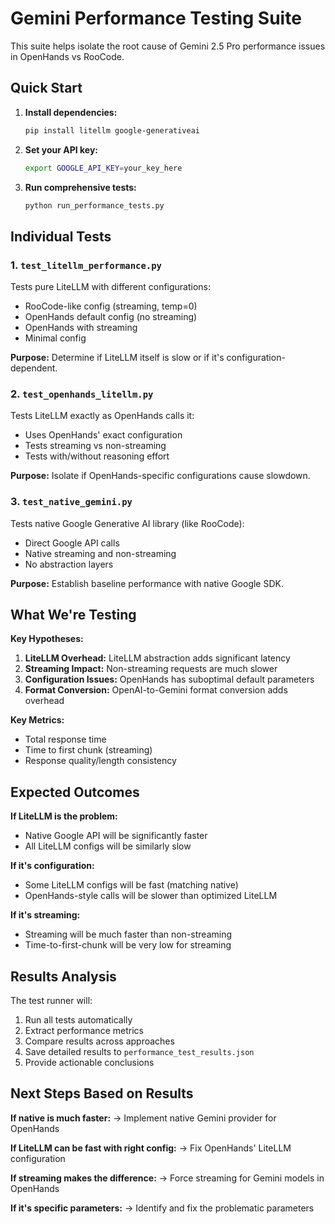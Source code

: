 # Gemini Performance Testing Suite

This suite helps isolate the root cause of Gemini 2.5 Pro performance issues in OpenHands vs RooCode.

## Quick Start

1. **Install dependencies:**
   ```bash
   pip install litellm google-generativeai
   ```

2. **Set your API key:**
   ```bash
   export GOOGLE_API_KEY=your_key_here
   ```

3. **Run comprehensive tests:**
   ```bash
   python run_performance_tests.py
   ```

## Individual Tests

### 1. `test_litellm_performance.py`
Tests pure LiteLLM with different configurations:
- RooCode-like config (streaming, temp=0)
- OpenHands default config (no streaming)
- OpenHands with streaming
- Minimal config

**Purpose:** Determine if LiteLLM itself is slow or if it's configuration-dependent.

### 2. `test_openhands_litellm.py`
Tests LiteLLM exactly as OpenHands calls it:
- Uses OpenHands' exact configuration
- Tests streaming vs non-streaming
- Tests with/without reasoning effort

**Purpose:** Isolate if OpenHands-specific configurations cause slowdown.

### 3. `test_native_gemini.py`
Tests native Google Generative AI library (like RooCode):
- Direct Google API calls
- Native streaming and non-streaming
- No abstraction layers

**Purpose:** Establish baseline performance with native Google SDK.

## What We're Testing

**Key Hypotheses:**
1. **LiteLLM Overhead:** LiteLLM abstraction adds significant latency
2. **Streaming Impact:** Non-streaming requests are much slower
3. **Configuration Issues:** OpenHands has suboptimal default parameters
4. **Format Conversion:** OpenAI-to-Gemini format conversion adds overhead

**Key Metrics:**
- Total response time
- Time to first chunk (streaming)
- Response quality/length consistency

## Expected Outcomes

**If LiteLLM is the problem:**
- Native Google API will be significantly faster
- All LiteLLM configs will be similarly slow

**If it's configuration:**
- Some LiteLLM configs will be fast (matching native)
- OpenHands-style calls will be slower than optimized LiteLLM

**If it's streaming:**
- Streaming will be much faster than non-streaming
- Time-to-first-chunk will be very low for streaming

## Results Analysis

The test runner will:
1. Run all tests automatically
2. Extract performance metrics
3. Compare results across approaches
4. Save detailed results to `performance_test_results.json`
5. Provide actionable conclusions

## Next Steps Based on Results

**If native is much faster:**
→ Implement native Gemini provider for OpenHands

**If LiteLLM can be fast with right config:**
→ Fix OpenHands' LiteLLM configuration

**If streaming makes the difference:**
→ Force streaming for Gemini models in OpenHands

**If it's specific parameters:**
→ Identify and fix the problematic parameters
